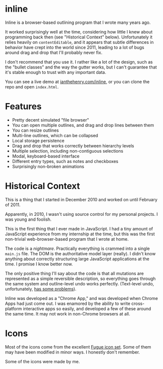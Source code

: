 # inline

Inline is a browser-based outlining program that I wrote many years ago.

It worked surprisingly well at the time, considering how little I knew about programming back then (see "Historical Context" below). Unfortunately it relies heavily on `contentEditable`, and it appears that subtle differences in behavior have crept into the world since 2011, leading to a lot of bugs around drag and drop that I'll probably never fix.

I don't recommend that you use it. I rather like a lot of the design, such as the "bullet classes" and the way the gutter works, but I can't guarantee that it's stable enough to trust with any important data.

You can see a live demo at [ianthehenry.com/inline](https://ianthehenry.com/inline), or you can clone the repo and open `index.html`.

# Features

- Pretty decent simulated "file browser"
- You can open multiple outlines, and drag and drop lines between them
- You can resize outlines
- Multi-line outlines, which can be collapsed
- Local storage persistence
- Drag and drop that works correctly between hierarchy levels
- Multiple selection, including non-contiguous selections
- Modal, keyboard-based interface
- Different entry types, such as notes and checkboxes
- Surprisingly non-broken animations

# Historical Context

This is a thing that I started in December 2010 and worked on until February of 2011.

Apparently, in 2010, I wasn't using source control for my personal projects. I was young and foolish.

This is the first thing that I ever made in JavaScript. I had a tiny amount of JavaScript experience from my internship at the time, but this was the first non-trivial web-browser-based program that I wrote at home.

The code is a *nightmare*. Practically everything is crammed into a single `main.js` file. The DOM is the authoritative model layer (really). I didn't know anything about correctly structuring large JavaScript applications at the time. I promise I know better now.

The only positive thing I'll say about the code is that all mutations are represented as a simple reversible description, so everything goes through the same system and outline-level undo works perfectly. (Text-level undo, unfortunately, [has some problems](http://stackoverflow.com/questions/5086693)).

Inline was developed as a "Chrome App," and was developed when Chrome Apps had just come out. I was enamored by the ability to write cross-platform interactive apps so easily, and developed a few of these around the same time. It may not work in non-Chrome browsers at all.

# Icons

Most of the icons come from the excellent [Fugue icon set](http://p.yusukekamiyamane.com/). Some of them may have been modified in minor ways. I honestly don't remember.

Some of the icons were made by me.
